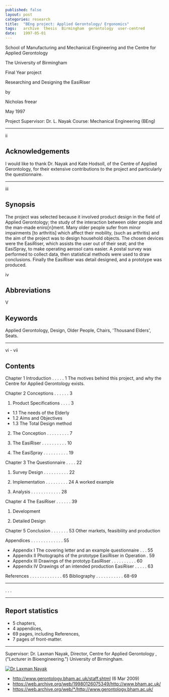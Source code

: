 ```yaml
---
published: false
layout: post
categories: research
title:  "BEng project: Applied Gerontology/ Ergonomics"
tags:   archive  thesis  Birmingham  gerontology  user-centred
date:   1997-05-01
---
```


School of Manufacturing and Mechanical Engineering
and the Centre for Applied Gerontology

The University of Birmingham

Final Year project


Researching and Designing
the EasiRiser

by

Nicholas freear

May 1997


Project Supervisor:  Dr. L. Nayak
Course:  Mechanical Engineering (BEng)


---
ii

## Acknowledgements

I would like to thank Dr. Nayak and Kate Hodsoll, of the Centre of Applied Gerontology,
for their extensive contributions to the project and particularly the questionnaire.

---
iii

## Synopsis

The project was selected because it involved product design in the field of
Applied Gerontology; the study of the interaction between older people and the
man-made eniro[n]ment.
Many older people sufer from minor impairments [to arthritis]
which affect their mobility, (such as arthritis) and the aim of the project was
to  design household objects.
The chosen devices were the EasiRiser, which assists the user out of their seat;
and the EasiSpray, to make operating aerosol cans easier.
A postal survey was performed to collect data, then statistical methods were
used to draw conclusions.
Finally the EasiRiser was detail designed, and a prototype was produced.


iv

## Abbreviations


V

## Keywords

Applied Gerontology,  Design,
Older People,         Chairs,
'Thousand Elders',    Seats.

---
vi - vii

## Contents

Chapter 1  Introduction  . . . . . 1
    The motives behind this project, and why the
    Centre for Applied Gerontology exists.

Chapter 2  Conceptions . . . . . . 3

1. Product Specifications  . . . . 3
  * 1.1  The needs of the Elderly
  * 1.2  Aims and Objectives
  * 1.3  The Total Design method

2. The Conception  . . . . . . . . . 7

3. The EasiRiser . . . . . . . . . . 10

4. The EasiSpray . . . . . . . . . . 19

Chapter 3  The Questionnaire . . . . 22

1. Survey Design . . . . . . . . . . 22

2. Implementation  . . . . . . . . . 24
  A worked example

3. Analysis  . . . . . . . . . . . . 28

Chapter 4  The EasiRiser . . . . . . 39

1. Development

2. Detailed Design

Chapter 5  Conclusion  . . . . . . . 53
  Other markets, feasibility and production

Appendices . . . . . . . . . . . . . 55
  * Appendix I    The covering letter and an example questionnaire . . . 55
  * Appendix II   Photographs of the prototype EasiRiser in Operation  . 59
  * Appendix III  Drawings of the prototyp EasiRiser . . . . . . . . . . 60
  * Appendix IV   Drawings of an intended production EasiRiser . . . . . 63

References . . . . . . . . . . . . . 65
  Bibliography . . . . . . . . . . . 68-69

---

. . .

---

## Report statistics

* 5 chapters,
* 4 appendices,
* 69 pages, including References,
* 7 pages of front-matter.




---

Supervisor:  Dr. Laxman Nayak, Director, Centre for Applied Gerontology , ("Lecturer in Bioengineering.") University of Birmingham.

[![Dr Laxman Nayak][nayak-img]][nayak]

* http://www.gerontology.bham.ac.uk/staff.shtml (6 Mar 2009)
* https://web.archive.org/web/19980126075349/http://www.bham.ac.uk/
* <https://web.archive.org/web/*/http://www.gerontology.bham.ac.uk/>


[nayak]: https://web.archive.org/web/20070611215853/http://www.gerontology.bham.ac.uk/staff.htm
  "Dr Laxman Nayak, Director. Centre for Applied Gerontology. (Archive.org 2007)"
[elders]: https://web.archive.org/web/20070611220106/http://www.gerontology.bham.ac.uk/eldersreaders.htm
[nayak-img]: https://web.archive.org/web/20070611215853im_/http://www.gerontology.bham.ac.uk/images/nayakl.jpg

[End]: //

